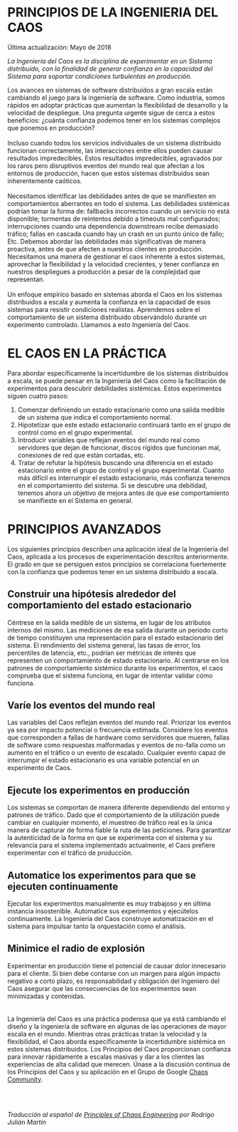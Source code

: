 # PRINCIPIOS DE LA INGENIERIA DEL CAOS
Última actualización: Mayo de 2018

_La Ingeniería del Caos es la disciplina de experimentar en un Sistema distribuido, con la finalidad de generar confianza en la capacidad del Sistema para soportar condiciones turbulentas en producción._

Los avances en sistemas de software distribuidos a gran escala están cambiando el juego para la ingeniería de software.  Como industria, somos rápidos en adoptar prácticas que aumentan la flexibilidad de desarrollo y la velocidad de despliegue.  Una pregunta urgente sigue de cerca a estos beneficios: ¿cuánta confianza podemos tener en los sistemas complejos que ponemos en producción?<br/><br/>
Incluso cuando todos los servicios individuales de un sistema distribuido funcionan correctamente, las interacciones entre ellos pueden causar resultados impredecibles.  Estos resultados impredecibles, agravados por los raros pero disruptivos eventos del mundo real que afectan a los entornos de producción, hacen que estos sistemas distribuidos sean inherentemente caóticos.<br/><br/>
Necesitamos identificar las debilidades antes de que se manifiesten en comportamientos aberrantes en todo el sistema.  Las debilidades sistémicas podrían tomar la forma de: fallbacks incorrectos cuando un servicio no está disponible; tormentas de reintentos debido a timeouts mal configurados; interrupciones cuando una dependencia downstream recibe demasiado tráfico; fallas en cascada cuando hay un crash en un punto único de fallo; Etc.  Debemos abordar las debilidades más significativas de manera proactiva, antes de que afecten a nuestros clientes en producción.  Necesitamos una manera de gestionar el caos inherente a estos sistemas, aprovechar la flexibilidad y la velocidad crecientes, y tener confianza en nuestros despliegues a  producción a pesar de la complejidad que representan.<br/><br/>
Un enfoque empírico basado en sistemas aborda el Caos en los sistemas distribuidos a escala y aumenta la confianza en la capacidad de esos sistemas para resistir condiciones realistas.  Aprendemos sobre el comportamiento de un sistema distribuido observándolo durante un experimento controlado.  Llamamos a esto Ingeniería del Caos.

# EL CAOS EN LA PRÁCTICA
Para abordar específicamente la incertidumbre de los sistemas distribuidos a escala, se puede pensar en la Ingeniería del Caos como la facilitación de experimentos para descubrir debilidades sistémicas. Estos experimentos siguen cuatro pasos: 
1.	Comenzar definiendo un estado estacionario como una salida medible de un sistema que indica el comportamiento normal.
2.	Hipotetizar que este estado estacionario continuará tanto en el grupo de control como en el grupo experimental.
3.	Introducir variables que reflejan eventos del mundo real como servidores que dejan de funcionar, discos rígidos que funcionan mal, conexiones de red que están cortadas, etc.
4.	Tratar de refutar la hipótesis buscando una diferencia en el estado estacionario entre el grupo de control y el grupo experimental.
Cuanto más difícil es interrumpir el estado estacionario, más confianza tenemos en el comportamiento del sistema. Si se descubre una debilidad, tenemos ahora un objetivo de mejora antes de que ese comportamiento se manifieste en el Sistema en general.

# PRINCIPIOS AVANZADOS
Los siguientes principios describen una aplicación ideal de la Ingeniería del Caos, aplicada a los procesos de experimentación descritos anteriormente. El grado en que se persiguen estos principios se correlaciona fuertemente con la confianza que podemos tener en un sistema distribuido a escala.
## Construir una hipótesis alrededor del comportamiento del estado estacionario
Céntrese en la salida medible de un sistema, en lugar de los atributos internos del mismo. Las mediciones de esa salida durante un período corto de tiempo constituyen una representación para el estado estacionario del sistema. El rendimiento del sistema general, las tasas de error, los percentiles de latencia, etc., podrían ser métricas de interés que representen un comportamiento de estado estacionario. Al centrarse en los patrones de comportamiento sistémico durante los experimentos, el caos comprueba que el sistema funciona, en lugar de intentar validar cómo funciona.
## Varíe los eventos del mundo real
Las variables del Caos reflejan eventos del mundo real. Priorizar los eventos ya sea por impacto potencial o frecuencia estimada. Considere los eventos que corresponden a fallas de hardware como servidores que mueren, fallas de software como respuestas malformadas y eventos de no-falla como un aumento en el tráfico o un evento de escalado. Cualquier evento capaz de interrumpir el estado estacionario es una variable potencial en un experimento de Caos.
## Ejecute los experimentos en producción
Los sistemas se comportan de manera diferente dependiendo del entorno y patrones de tráfico. Dado que el comportamiento de la utilización puede cambiar en cualquier momento, el muestreo de tráfico real es la única manera de capturar de forma fiable la ruta de las peticiones. Para garantizar la autenticidad de la forma en que se experimenta con el sistema y su relevancia para el sistema implementado actualmente, el Caos prefiere experimentar con el tráfico de producción.
## Automatice los experimentos para que se ejecuten continuamente
Ejecutar los experimentos manualmente es muy trabajoso y en última instancia insostenible. Automatice sus experimentos y ejecútelos continuamente. La Ingeniería del Caos construye automatización en el sistema para impulsar tanto la orquestación como el análisis.
## Minimice el radio de explosión
Experimentar en producción tiene el potencial de causar dolor innecesario para el cliente. Si bien debe contarse con un margen para algún impacto negativo a corto plazo, es responsabilidad y obligación del Ingeniero del Caos asegurar que las consecuencias de los experimentos sean minimizadas y contenidas.
<br/>
<br/>
<br/>
La Ingeniería del Caos es una práctica poderosa que ya está cambiando el diseño y la ingeniería de software en algunas de las operaciones de mayor escala en el mundo. Mientras otras prácticas tratan la velocidad y la flexibilidad, el Caos aborda específicamente la incertidumbre sistémica en estos sistemas distribuidos. Los Principios del Caos proporcionan confianza para innovar rápidamente a escalas masivas y dar a los clientes las experiencias de alta calidad que merecen. Únase a la discusión continua de los Principios del Caos y su aplicación en el Grupo de Google [Chaos Community](https://groups.google.com/forum/#!forum/chaos-community).

<br/>
<br/>

_Traducción al español de [Principles of Chaos Engineering](https://principlesofchaos.org/) por Rodrigo Julián Martín_
